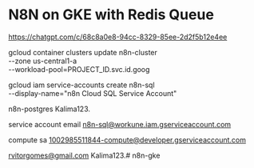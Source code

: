 # N8N on GKE with Redis Queue

https://chatgpt.com/c/68c8a0e8-94cc-8329-85ee-2d2f5b12e4ee

gcloud container clusters update n8n-cluster \
  --zone us-central1-a \
  --workload-pool=PROJECT_ID.svc.id.goog


gcloud iam service-accounts create n8n-sql \
  --display-name="n8n Cloud SQL Service Account"


n8n-postgres
Kalima123.

service account email
n8n-sql@workune.iam.gserviceaccount.com

compute sa
1002985511844-compute@developer.gserviceaccount.com

rvitorgomes@gmail.com
Kalima123.# n8n-gke
